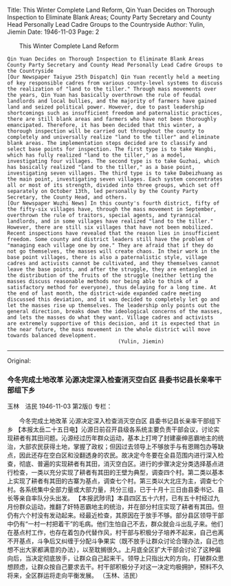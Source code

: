 Title: This Winter Complete Land Reform, Qin Yuan Decides on Thorough Inspection to Eliminate Blank Areas; County Party Secretary and County Head Personally Lead Cadre Groups to the Countryside
Author: Yulin, Jiemin
Date: 1946-11-03
Page: 2

　　This Winter Complete Land Reform

    Qin Yuan Decides on Thorough Inspection to Eliminate Blank Areas
    County Party Secretary and County Head Personally Lead Cadre Groups to the Countryside
    [Our Newspaper Taiyue 25th Dispatch] Qin Yuan recently held a meeting of key responsible cadres from various county-level systems to discuss the realization of "land to the tiller." Through mass movements over the years, Qin Yuan has basically overthrown the rule of feudal landlords and local bullies, and the majority of farmers have gained land and seized political power. However, due to past leadership shortcomings such as insufficient freedom and paternalistic practices, there are still blank areas and farmers who have not been thoroughly emancipated. Therefore, it has been decided that this winter, a thorough inspection will be carried out throughout the county to completely and universally realize "land to the tiller" and eliminate blank areas. The implementation steps decided are to classify and select base points for inspection. The first type is to take Wangbi, which has fully realized "land to the tiller," as a model, investigating four villages. The second type is to take Guzhai, which has basically realized "land to the tiller," as a base point, investigating seven villages. The third type is to take Dabeizhuang as the main point, investigating seven villages. Each system concentrates all or most of its strength, divided into three groups, which set off separately on October 13th, led personally by the County Party Secretary, the County Head, and others.
    [Our Newspaper Wuzhi News] In this county's fourth district, fifty of the fifty-six villages have, through the mass movement in September, overthrown the rule of traitors, special agents, and tyrannical landlords, and in some villages have realized "land to the tiller." However, there are still six villages that have not been mobilized. Recent inspections have revealed that the reason lies in insufficient freedom. Some county and district leaders still have the problem of "managing each village one by one." They are afraid that if they do not go themselves, the masses will create chaos. In their work in the base point villages, there is also a paternalistic style, village cadres and activists cannot be cultivated, and they themselves cannot leave the base points, and after the struggle, they are entangled in the distribution of the fruits of the struggle (neither letting the masses discuss reasonable methods nor being able to think of a satisfactory method for everyone), thus delaying for a long time. At the end of last month, the district-wide expanded cadre meeting discussed this deviation, and it was decided to completely let go and let the masses rise up themselves. The leadership only points out the general direction, breaks down the ideological concerns of the masses, and lets the masses do what they want. Village cadres and activists are extremely supportive of this decision, and it is expected that in the near future, the mass movement in the whole district will move towards balanced development.
                                        (Yulin, Jiemin)



<hr /> 

Original: 


### 今冬完成土地改革  沁源决定深入检查消灭空白区  县委书记县长亲率干部组下乡
玉林　洁民
1946-11-03
第2版()
专栏：

　　今冬完成土地改革
    沁源决定深入检查消灭空白区
    县委书记县长亲率干部组下乡
    【本报太岳二十五日电】沁源日前召开县级各系统主要负责干部会议，讨论实现耕者有其田问题。沁源经过历年群众运动，基本上打垮了封建豪绅恶霸地主的统治，大部农民获得土地，掌握了政权；但因过去领导上不够放手与有恩赐包办等缺点，因此还存在空白区和没翻透身的农民。故决定今冬要在全县范围内进行深入检查，彻底、普遍的实现耕者有其田，消灭空白区。进行的步骤决定分类选择基点进行检查，一类以充分实现了耕者有其田的王壁为典型，调查四个村。第二类以基本上实现了耕者有其田的古寨为基点，调查七个村。第三类以大北庄为主，调查七个村。各系统集中全部力量或大部力量，共分三组，已于十月十三日由县委书记、县长等亲自率队分头出发。
    【本报武陟讯】本县四区五十六村，已有五十村经过九月份群众运动，推翻了奸特恶霸地主的统治，并在部分村庄实现了耕者有其田。但仍有六个村没有发动起来。经最近检查，其原因在于放手不够。部分县区领导干部中仍有“一村一村把着干”的毛病。他们生怕自己不去，群众就会斗出乱子来。他们在基点村工作，也存在着包办代替作风，村干部与积极分子培养不起来，自己也离不开基点，斗争后又纠缠于分配斗争果实（既不放手让群众讨论合理办法，自己也想不出大家都满意的办法），以至耽搁很久。上月底全区扩大干部会讨论了这种偏向后，当决定彻底放手，让群众自己起来干。领导上只指出大的方向，打破群众思想顾虑，让群众按自己要求去干。村干部积极分子对这一决定均极拥护，预料不久将来，全区群运将走向平衡发展。
                                        （玉林、洁民）
